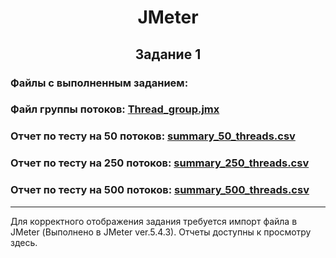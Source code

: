 <h1 align= "center">JMeter</h1>
<h2 align= "center">Задание 1</h2>

### Файлы с выполненным заданием: 
### Файл группы потоков: [Thread_group.jmx](https://github.com/RinatUpakov/JMeter/blob/70cfa949b43bcccd2af3241a93e13fc1f59c4578/Thread_group.jmx)
### Отчет по тесту на 50 потоков: [summary_50_threads.csv](https://github.com/RinatUpakov/JMeter/blob/70cfa949b43bcccd2af3241a93e13fc1f59c4578/summary_50_threads.csv)
### Отчет по тесту на 250 потоков: [summary_250_threads.csv](https://github.com/RinatUpakov/JMeter/blob/70cfa949b43bcccd2af3241a93e13fc1f59c4578/summary_250_threads.csv)
### Отчет по тесту на 500 потоков: [summary_500_threads.csv](https://github.com/RinatUpakov/JMeter/blob/70cfa949b43bcccd2af3241a93e13fc1f59c4578/summary_500_threads.csv)
___

Для корректного отображения задания требуется импорт файла в JMeter (Выполнено в JMeter ver.5.4.3).
Отчеты доступны к просмотру здесь.
